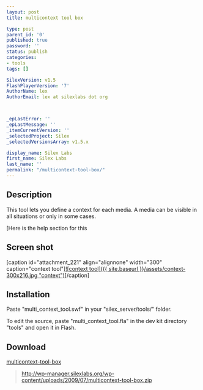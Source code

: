 ```yaml
---
layout: post
title: multicontext tool box

type: post
parent_id: '0'
published: true
password: ''
status: publish
categories:
- tools
tags: []

SilexVersion: v1.5
FlashPlayerVersion: '7'
AuthorName: lex
AuthorEmail: lex at silexlabs dot org



_epLastError: ''
_epLastMessage: ''
_itemCurrentVersion: ''
_selectedProject: Silex
_selectedVersionsArray: v1.5.x

display_name: Silex Labs
first_name: Silex Labs
last_name: ''
permalink: "/multicontext-tool-box/"
---
```


Description
-----------



This tool lets you define a context for each media. A media can be visible in all situations or only in some cases.

[Here is the help section for this


Screen shot
-----------

[caption id="attachment_221" align="alignnone" width="300" caption="context tool"][![context tool]({{ site.baseurl }}/assets/context-300x216.jpg "context")](http://wp-manager.silexlabs.org/wp-content/uploads/2009/07/context.jpg)[/caption]

Installation
------------

Paste "multi_context_tool.swf" in your "silex_server/tools/" folder.

To edit the source, paste "multi_context_tool.fla" in the dev kit directory "tools" and open it in Flash.

Download
--------

[multicontext-tool-box](http://wp-manager.silexlabs.org/wp-content/uploads/2009/07/multicontext-tool-box.zip)

> http://wp-manager.silexlabs.org/wp-content/uploads/2009/07/multicontext-tool-box.zip